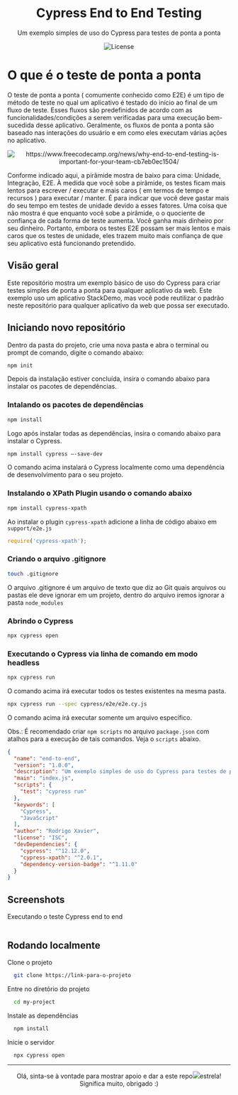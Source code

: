 <h1 align="center"> Cypress End to End Testing </h1>

<p align="center">
Um exemplo simples de uso do Cypress para testes de ponta a ponta
</p>

<p align="center">
  <img alt="License" src="https://img.shields.io/badge/License-MIT-green.svg">
</p>

# O que é o teste de ponta a ponta

O teste de ponta a ponta ( comumente conhecido como E2E) é um tipo de método de teste no qual um aplicativo é testado do início ao final de um fluxo de teste. Esses fluxos são predefinidos de acordo com as funcionalidades/condições a serem verificadas para uma execução bem-sucedida desse aplicativo. Geralmente, os fluxos de ponta a ponta são baseado nas interações do usuário e em como eles executam várias ações no aplicativo. 



<p align="center">
  <img alt="https://www.freecodecamp.org/news/why-end-to-end-testing-is-important-for-your-team-cb7eb0ec1504/" src="https://github.com/rxaviersantos/cypress-end-to-end-test/assets/85380530/577dc23f-616b-4337-948e-642b48f73bb5">
</p>

Conforme indicado aqui, a pirâmide mostra de baixo para cima: Unidade, Integração, E2E. À medida que você sobe a pirâmide, os testes ficam mais lentos para escrever / executar e mais caros ( em termos de tempo e recursos ) para executar / manter. É para indicar que você deve gastar mais do seu tempo em testes de unidade devido a esses fatores. Uma coisa que não mostra é que enquanto você sobe a pirâmide, o o quociente de confiança de cada forma de teste aumenta. Você ganha mais dinheiro por seu dinheiro. Portanto, embora os testes E2E possam ser mais lentos e mais caros que os testes de unidade, eles trazem muito mais confiança de que seu aplicativo está funcionando pretendido.

## Visão geral

Este repositório mostra um exemplo básico de uso do Cypress para criar testes simples de ponta a ponta para qualquer aplicativo da web. Este exemplo uso um aplicativo StackDemo, mas você pode reutilizar o padrão neste repositório para qualquer aplicativo da web que possa ser executado.

## Iniciando novo repositório 
Dentro da pasta do projeto, crie uma nova pasta e abra o terminal ou prompt de comando, digite o comando abaixo: 
```bash 
npm init
```
Depois da instalação estiver concluída, insira o comando abaixo para instalar os pacotes de dependências. 
### Intalando os pacotes de dependências 
```bash 
npm install
```
Logo após instalar todas as dependências, insira o comando abaixo para instalar o Cypress.
```bash 
npm install cypress –-save-dev
```
O comando acima instalará o Cypress localmente como uma dependência de desenvolvimento para o seu projeto.

### Instalando o XPath Plugin usando o comando abaixo

 ```bash 
npm install cypress-xpath
```
Ao instalar o plugin ```cypress-xpath``` adicione a linha de código abaixo em ```support/e2e.js```

 ```js
require('cypress-xpath');
```

### Criando o arquivo .gitignore

 ```bash 
touch .gitignore
```
O arquivo .gitignore é um arquivo de texto que diz ao Git quais arquivos ou pastas ele deve ignorar em um projeto, dentro do arquivo iremos ignorar a pasta  ```node_modules```

### Abrindo o Cypress 
 ```bash 
npx cypress open
```

### Executando o Cypress via linha de comando em modo headless
 ```bash 
npx cypress run 
```
O comando acima irá executar todos os testes existentes na mesma pasta.
 ```bash 
npx cypress run --spec cypress/e2e/e2e.cy.js
```

O comando acima irá executar somente um arquivo específico.


Obs.: É recomendado criar ```npm scripts``` no arquivo ```package.json``` com atalhos para a execução de tais comandos. Veja o ```scripts``` abaixo.

````json
{
  "name": "end-to-end",
  "version": "1.0.0",
  "description": "Um exemplo simples de uso do Cypress para testes de ponta a ponta",
  "main": "index.js",
  "scripts": {
    "test": "cypress run"
  },
  "keywords": [
    "Cypress",
    "JavaScript"
  ],
  "author": "Rodrigo Xavier",
  "license": "ISC",
  "devDependencies": {
    "cypress": "^12.12.0",
    "cypress-xpath": "^2.0.1",
    "dependency-version-badge": "^1.11.0"
  }
}
```` 

## Screenshots

Executando o teste Cypress end to end  
<p align="center">
  <img alt="" "height="700px" width="1020px"> </p>

## Rodando localmente

Clone o projeto

```bash
  git clone https://link-para-o-projeto
```

Entre no diretório do projeto

```bash
  cd my-project
```

Instale as dependências

```bash
  npm install
```

Inicie o servidor

```bash
  npx cypress open
```

       

-------
<p align="center">
 Olá, sinta-se à vontade para mostrar apoio e dar a este repo<img src="https://img.icons8.com/fluency/20/null/star.png"/>estrela! Significa muito, obrigado :) 
</p>

